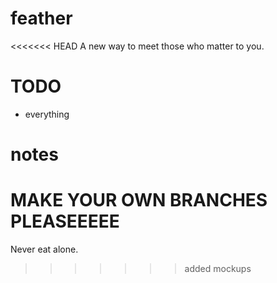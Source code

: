 # feather
<<<<<<< HEAD
A new way to meet those who matter to you.

# TODO
- everything

# notes
MAKE YOUR OWN BRANCHES PLEASEEEEE
=======
Never eat alone.
>>>>>>> added mockups
